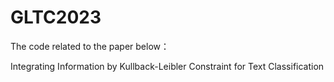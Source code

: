 # GLTC2023
The code related to the paper below：

Integrating Information by Kullback-Leibler Constraint for Text Classification

